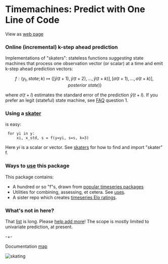 # Timemachines: Predict with One Line of Code 
View as [web page](https://microprediction.github.io/timemachines/)

### Online (incremental) k-step ahead prediction
Implementations of "skaters": stateless functions *suggesting* state machines that process one observation vector (or scalar) at a time and emit k-step ahead prediction vectors:

  $$
    f : (y_t, state; k) \mapsto ( [\hat{y}(t+1),\hat{y}(t+2),\dots,\hat{y}(t+k) ], [\sigma(t+1),\dots,\sigma(t+k)], posterior\ state))
  $$

where $\sigma(t+l)$ estimates the standard error of the prediction $\hat{y}(t+l)$. If you prefer an legit (stateful) state machine, see [FAQ](https://github.com/microprediction/timemachines/blob/main/FAQ.md) question 1. 


### Using a [skater](https://microprediction.github.io/timemachines/skaters.html)
is easy:

     for yi in y:
         xi, x_std, s = f(y=yi, s=s, k=3)

Here *yi* is a scalar or vector. See [skaters](https://microprediction.github.io/timemachines/skaters.html) for how
to find and import "skater" f. 

### Ways to [use](https://microprediction.github.io/timemachines/uses) this package
This package contains:

- A hundred or so "f"s, drawn from [popular timeseries packages](https://microprediction.github.io/timemachines/skaters.html) 
- Utilities for combining, assessing, et cetera. See [uses](https://microprediction.github.io/timemachines/uses).  
- A sister repo which creates [timeseries Elo ratings](https://microprediction.github.io/timeseries-elo-ratings/html_leaderboards/residual-k_013.html). 

### What's not in here?
That [list](https://www.microprediction.com/blog/popular-timeseries-packages) is long. Please [help add more](https://github.com/microprediction/timemachines/issues?q=is%3Aissue+is%3Aopen+label%3A%22create+colab+example%22)! The scope is mostly
limited to univariate prediction, at present. 




-+- 

Documentation [map](https://microprediction.github.io/timemachines/map.html)
 
  


![skating](https://i.imgur.com/elu5muO.png)
